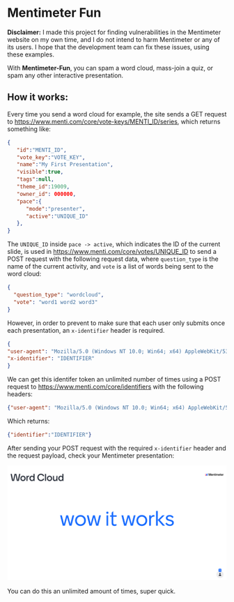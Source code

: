 # Mentimeter Fun

**Disclaimer:** I made this project for finding vulnerabilities in the Mentimeter website on my own time, and I do not intend to harm Mentimeter or any of its users. 
I hope that the development team can fix these issues, using these examples.

With **Mentimeter-Fun**, you can spam a word cloud, mass-join a quiz, or spam any other interactive presentation.

## How it works:

Every time you send a word cloud for example, the site sends a GET request to https://www.menti.com/core/vote-keys/MENTI_ID/series, which returns something like:

```json
{
   "id":"MENTI_ID",
   "vote_key":"VOTE_KEY",
   "name":"My First Presentation",
   "visible":true,
   "tags":null,
   "theme_id":19009,
   "owner_id": 000000,
   "pace":{
      "mode":"presenter",
      "active":"UNIQUE_ID"
   },
}
```

The `UNIQUE_ID` inside `pace -> active`, which indicates the ID of the current slide, is used in https://www.menti.com/core/votes/UNIQUE_ID to send a POST request with the following request data, 
where `question_type` is the name of the current activity, and `vote` is a list of words being sent to the word cloud:

```json
{
  "question_type": "wordcloud",
  "vote": "word1 word2 word3"
}
```

However, in order to prevent to make sure that each user only submits once each presentation, an `x-identifier` header is required. 

```json
{
"user-agent": "Mozilla/5.0 (Windows NT 10.0; Win64; x64) AppleWebKit/537.36 (KHTML, like Gecko) Chrome/92.0.4515.159 Safari/537.36",
"x-identifier": "IDENTIFIER"
}
```

We can get this identifer token an unlimited number of times using a POST request to https://www.menti.com/core/identifiers with the following headers:

```json
{"user-agent": "Mozilla/5.0 (Windows NT 10.0; Win64; x64) AppleWebKit/537.36 (KHTML, like Gecko) Chrome/92.0.4515.159 Safari/537.36"}
```

Which returns:

```json
{"identifier":"IDENTIFIER"}
```

After sending your POST request with the required `x-identifier` header and the request payload, check your Mentimeter presentation:

![It works menti](https://github.com/mmbaguette/Mentimeter-Fun/blob/main/example%20images/word%20cloud%20sample.png?raw=true)

You can do this an unlimited amount of times, super quick.

